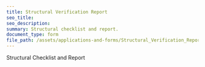 ```yaml
---
title: Structural Verification Report
seo_title:
seo_description:
summary: Structural checklist and report.
document_type: form
file_path: /assets/applications-and-forms/Structural_Verification_Report_citylogo.pdf
---
```



Structural Checklist and Report